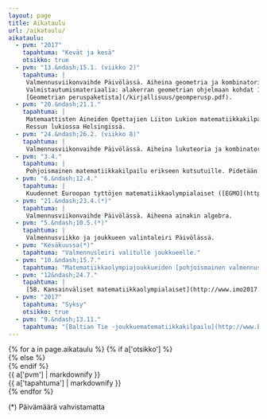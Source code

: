 ```yaml
---
layout: page
title: Aikataulu
url: /aikataulu/
aikataulu:
  - pvm: "2017"
    tapahtuma: "Kevät ja kesä"
    otsikko: true
  - pvm: "13.&ndash;15.1. (viikko 2)"
    tapahtuma: |
     Valmennusviikonvaihde Päivölässä. Aiheina geometria ja kombinatoriikka.
     Valmistautumismateriaalia: alakerran geometrian ohjelmaan kohdat 1&ndash;6, 7, 10, 13, 14, 17, ja 18
     [Geometrian peruspaketista](/kirjallisuus/geomperusp.pdf).
  - pvm: "20.&ndash;21.1."
    tapahtuma: |
     Matemaattisten Aineiden Opettajien Liiton Lukion matematiikkakilpailun ja Peruskoulun matematiikkakilpailun loppukilpailut 
     Ressun lukiossa Helsingissä.
  - pvm: "24.&ndash;26.2. (viikko 8)"
    tapahtuma: |
     Valmennusviikonvaihde Päivölässä. Aiheina lukuteoria ja kombinatoriikka.
  - pvm: "3.4."
    tapahtuma: |
     Pohjoismainen matematiikkakilpailu erikseen kutsutuille. Pidetään kilpailijoiden kouluissa.
  - pvm: "6.&ndash;12.4."
    tapahtuma: |
     Kuudennet Euroopan tyttöjen matematiikkaolympialaiset ([EGMO](https://www.egmo2017.ch/)) Z&uuml;richissä.
  - pvm: "21.&ndash;23.4.(*)"
    tapahtuma: |
     Valmennusviikonvaihde Päivölässä. Aiheena ainakin algebra.
  - pvm: "5.&ndash;10.5.(*)"
    tapahtuma: |
     Valmennusviikko ja joukkueen valintaleiri Päivölässä.
  - pvm: "Kesäkuussa(*)"
    tapahtuma: "Valmennusleiri valitulle joukkueelle."
  - pvm: "10.&ndash;15.7."
    tapahtuma: "Matematiikkaolympiajoukkueiden [pohjoismainen valmennusleiri](http://www.georgmohr.dk/soroe.html) Sorøssä Tanskassa."
  - pvm: "12&ndash;24.7."
    tapahtuma: |
     [58. Kansainväliset matematiikkaolympialaiset](http://www.imo2017.org.br) Rio de Janeirossa.
  - pvm: "2017"
    tapahtuma: "Syksy"
    otsikko: true
  - pvm: "9.&ndash;13.11."
    tapahtuma: "[Baltian Tie -joukkuematematiikkakilpailu](http://www.balticway17.dk/) Sorøssä Tanskassa."
---
```

<div class="list-group">
{% for a in page.aikataulu %}
{% if a['otsikko'] %}<div class="list-group-item-info row">{% else %}<div class="list-group-item row">{% endif %}
<div class="col-sm-3">{{ a['pvm'] | markdownify }}</div>
<div class="col-sm-9">{{ a['tapahtuma'] | markdownify }}</div>
</div>
{% endfor %}
<p>(*) Päivämäärä vahvistamatta</p>
</div>
